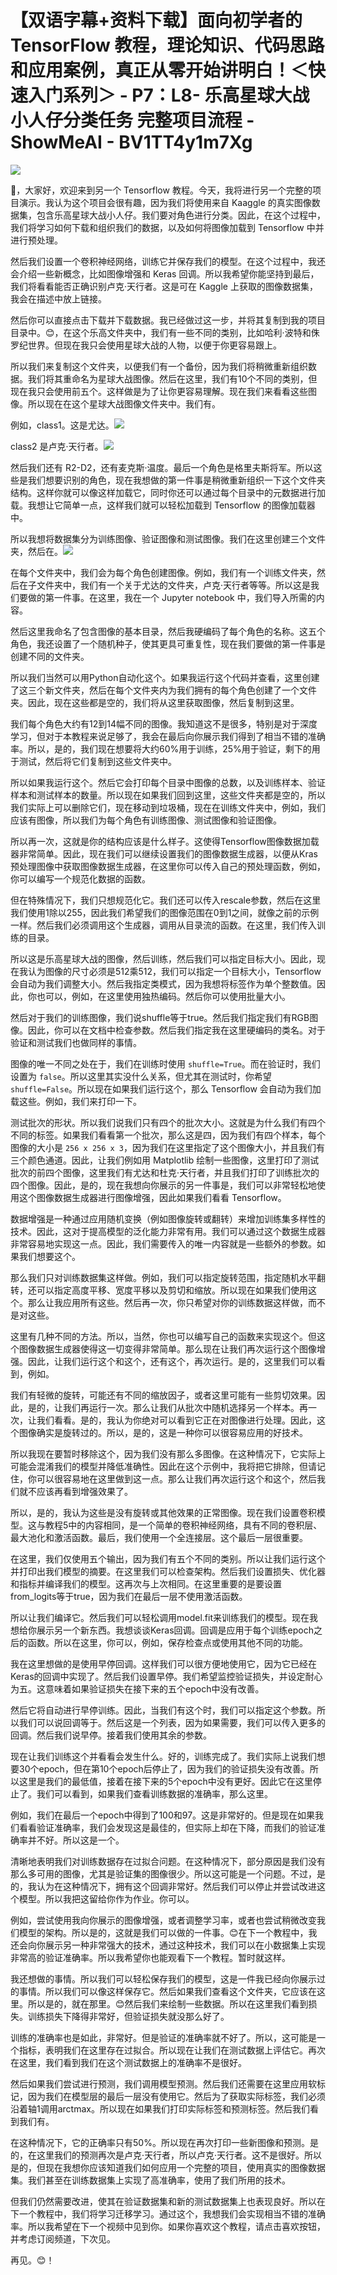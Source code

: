 # 【双语字幕+资料下载】面向初学者的 TensorFlow 教程，理论知识、代码思路和应用案例，真正从零开始讲明白！＜快速入门系列＞ - P7：L8- 乐高星球大战小人仔分类任务 完整项目流程 - ShowMeAI - BV1TT4y1m7Xg

![](img/7956a7f6b5a10c99728c67c08635cf0e_0.png)

🎼，大家好，欢迎来到另一个 Tensorflow 教程。今天，我将进行另一个完整的项目演示。我认为这个项目会很有趣，因为我们将使用来自 Kaaggle 的真实图像数据集，包含乐高星球大战小人仔。我们要对角色进行分类。因此，在这个过程中，我们将学习如何下载和组织我们的数据，以及如何将图像加载到 Tensorflow 中并进行预处理。

然后我们设置一个卷积神经网络，训练它并保存我们的模型。在这个过程中，我还会介绍一些新概念，比如图像增强和 Keras 回调。所以我希望你能坚持到最后，我们将看看能否正确识别卢克·天行者。这是可在 Kaggle 上获取的图像数据集，我会在描述中放上链接。

然后你可以直接点击下载并下载数据。我已经做过这一步，并将其复制到我的项目目录中。😊，在这个乐高文件夹中，我们有一些不同的类别，比如哈利·波特和侏罗纪世界。但现在我只会使用星球大战的人物，以便于你更容易跟上。

所以我们来复制这个文件夹，以便我们有一个备份，因为我们将稍微重新组织数据。我们将其重命名为星球大战图像。然后在这里，我们有10个不同的类别，但现在我只会使用前五个。这样做是为了让你更容易理解。现在我们来看看这些图像。所以现在在这个星球大战图像文件夹中。我们有。

例如，class1。这是尤达。![](img/7956a7f6b5a10c99728c67c08635cf0e_2.png)

class2 是卢克·天行者。![](img/7956a7f6b5a10c99728c67c08635cf0e_4.png)

然后我们还有 R2-D2，还有麦克斯·温度。最后一个角色是格里夫斯将军。所以这些是我们想要识别的角色，现在我想做的第一件事是稍微重新组织一下这个文件夹结构。这样你就可以像这样加载它，同时你还可以通过每个目录中的元数据进行加载。我想让它简单一点，这样我们就可以轻松加载到 Tensorflow 的图像加载器中。

所以我想将数据集分为训练图像、验证图像和测试图像。我们在这里创建三个文件夹，然后在。![](img/7956a7f6b5a10c99728c67c08635cf0e_6.png)

在每个文件夹中，我们会为每个角色创建图像。例如，我们有一个训练文件夹，然后在子文件夹中，我们有一个关于尤达的文件夹，卢克·天行者等等。所以这是我们要做的第一件事。在这里，我在一个 Jupyter notebook 中，我们导入所需的内容。

然后这里我命名了包含图像的基本目录，然后我硬编码了每个角色的名称。这五个角色，我还设置了一个随机种子，使其更具可重复性，现在我们要做的第一件事是创建不同的文件夹。

所以我们当然可以用Python自动化这个。如果我运行这个代码并查看，这里创建了这三个新文件夹，然后在每个文件夹内为我们拥有的每个角色创建了一个文件夹。因此，现在这些都是空的，我们将从这里获取图像，然后复制到这里。

我们每个角色大约有12到14幅不同的图像。我知道这不是很多，特别是对于深度学习，但对于本教程来说足够了，我会在最后向你展示我们得到了相当不错的准确率。所以，是的，我们现在想要将大约60%用于训练，25%用于验证，剩下的用于测试，然后将它们复制到这些文件夹中。

所以如果我运行这个。然后它会打印每个目录中图像的总数，以及训练样本、验证样本和测试样本的数量。所以现在如果我们回到这里，这些文件夹都是空的，所以我们实际上可以删除它们，现在移动到垃圾桶，现在在训练文件夹中，例如，我们应该有图像，所以我们为每个角色有训练图像、测试图像和验证图像。

所以再一次，这就是你的结构应该是什么样子。这使得Tensorflow图像数据加载器非常简单。因此，现在我们可以继续设置我们的图像数据生成器，以便从Kras预处理图像中获取图像数据生成器，在这里你可以传入自己的预处理函数，例如，你可以编写一个规范化数据的函数。

但在特殊情况下，我们只想规范化它。我们还可以传入rescale参数，然后在这里我们使用1除以255，因此我们希望我们的图像范围在0到1之间，就像之前的示例一样。然后我们必须调用这个生成器，调用从目录流的函数。在这里，我们传入训练的目录。

所以这是乐高星球大战的图像，然后训练，然后我们可以指定目标大小。因此，现在我认为图像的尺寸必须是512乘512，我们可以指定一个目标大小，Tensorflow会自动为我们调整大小。然后我指定类模式，因为我想将标签作为单个整数值。因此，你也可以，例如，在这里使用独热编码。然后你可以使用批量大小。

然后对于我们的训练图像，我们说shuffle等于true。然后我们指定我们有RGB图像。因此，你可以在文档中检查参数。然后我们指定我在这里硬编码的类名。对于验证和测试我们也做同样的事情。

图像的唯一不同之处在于，我们在训练时使用 `shuffle=True`。而在验证时，我们设置为 `false`。所以这里其实没什么关系，但尤其在测试时，你希望 `shuffle=False`。所以现在如果我们运行这个，那么 Tensorflow 会自动为我们加载这些。例如，我们来打印一下。

测试批次的形状。所以我们说我们只有四个的批次大小。这就是为什么我们有四个不同的标签。如果我们看看第一个批次，那么这是四，因为我们有四个样本，每个图像的大小是 `256 x 256 x 3`，因为我们在这里指定了这个图像大小，并且我们有三个颜色通道。因此，让我们例如用 Matplotlib 绘制一些图像，这里打印了测试批次的前四个图像，这里我们有尤达和杜克·天行者，并且我们打印了训练批次的四个图像。因此，是的，现在我想向你展示的另一件事是，我们可以非常轻松地使用这个图像数据生成器进行图像增强，因此如果我们看看 Tensorflow。

数据增强是一种通过应用随机变换（例如图像旋转或翻转）来增加训练集多样性的技术。因此，这对于提高模型的泛化能力非常有用。我们可以通过这个数据生成器非常容易地实现这一点。因此，我们需要传入的唯一内容就是一些额外的参数。如果我们想要这个。

那么我们只对训练数据集这样做。例如，我们可以指定旋转范围，指定随机水平翻转，还可以指定高度平移、宽度平移以及剪切和缩放。所以现在如果我们使用这个。那么让我应用所有这些。然后再一次，你只希望对你的训练数据这样做，而不是对这些。

这里有几种不同的方法。所以，当然，你也可以编写自己的函数来实现这个。但这个图像数据生成器使得这一切变得非常简单。那么现在让我们再次运行这个图像增强。因此，让我们运行这个和这个，还有这个，再次运行。是的，这里我们可以看到，例如。

我们有轻微的旋转，可能还有不同的缩放因子，或者这里可能有一些剪切效果。因此，是的，让我们再运行一次。那么让我们从批次中随机选择另一个样本。再一次，让我们看看。是的，我认为你绝对可以看到它正在对图像进行处理。因此，这个图像确实是旋转过的。所以，是的，这是一种你可以很容易应用的好技术。

所以我现在要暂时移除这个，因为我们没有那么多图像。在这种情况下，它实际上可能会混淆我们的模型并降低准确性。因此在这个示例中，我将把它排除，但请记住，你可以很容易地在这里做到这一点。那么让我们再次运行这个和这个，然后我们就不应该再看到增强效果了。

所以，是的，我认为这些是没有旋转或其他效果的正常图像。现在我们设置卷积模型。这与教程5中的内容相同，是一个简单的卷积神经网络，具有不同的卷积层、最大池化和激活函数。最后，我们使用一个全连接层。这个最后一层很重要。

在这里，我们仅使用五个输出，因为我们有五个不同的类别。所以让我们运行这个并打印出我们模型的摘要。在这里我们可以检查架构。然后我们设置损失、优化器和指标并编译我们的模型。这再次与上次相同。在这里重要的是要设置from_logits等于true，因为我们在最后一层不使用激活函数。

所以让我们编译它。然后我们可以轻松调用model.fit来训练我们的模型。现在我想给你展示另一个新东西。我想谈谈Keras回调。回调是应用于每个训练epoch之后的函数。所以在这里，你可以，例如，保存检查点或使用其他不同的功能。

我在这里想做的是使用早停回调。这样我们可以很方便地使用它，因为它已经在Keras的回调中实现了。然后我们设置早停。我们希望监控验证损失，并设定耐心为五。这意味着如果验证损失在接下来的五个epoch中没有改善。

然后它将自动进行早停训练。因此，当我们有这个时，我们可以指定这个参数。所以我们可以说回调等于。然后这是一个列表，因为如果需要，我们可以传入更多的回调。然后我们说早停。接着我们使用其余的参数。

现在让我们训练这个并看看会发生什么。好的，训练完成了。我们实际上说我们想要30个epoch，但在第10个epoch后停止了，因为我们的验证损失没有改善。所以这里是我们的最低值，接着在接下来的5个epoch中没有更好。因此它在这里停止了。我们可以看到，如果我们查看训练数据的准确率，那么这里。

例如，我们在最后一个epoch中得到了100和97。这是非常好的。但是现在如果我们看看验证准确率，我们会发现这是最佳的，但实际上却在下降，而我们的验证准确率并不好。所以这是一个。

清晰地表明我们对训练数据存在过拟合问题。在这种情况下，部分原因是我们没有那么多可用的图像，尤其是验证集的图像很少。所以这可能是一个问题。不过，是的，我认为在这种情况下，拥有这个回调非常好。然后我们可以停止并尝试改进这个模型。所以我把这留给你作为作业。你可以。

例如，尝试使用我向你展示的图像增强，或者调整学习率，或者也尝试稍微改变我们模型的架构。所以是的，这就是我们可以做的一件事。😊在下一个教程中，我还会向你展示另一种非常强大的技术，通过这种技术，我们可以在小数据集上实现非常高的验证准确率。所以我希望你也能观看下一个教程。暂时就这样。

我还想做的事情。所以我们可以轻松保存我们的模型，这是一件我已经向你展示过的事情。所以我们可以像这样保存它。然后如果我们查看这个文件夹，它应该在这里。所以是的，就在那里。😊然后我们来绘制一些数据。所以在这里我们看到损失。训练损失下降得非常好，但验证损失就没那么好了。

训练的准确率也是如此，非常好。但是验证的准确率就不好了。所以，这可能是一个指标，表明我们在这里存在过拟合。所以现在让我们在测试数据上评估它。再次在这里，我们看到我们在这个测试数据上的准确率不是很好。

然后如果我们尝试进行预测，我们调用模型预测。然后我们还需要在这里应用软标记，因为我们在模型层的最后一层没有使用它。然后为了获取实际标签，我们必须沿着轴1调用arctmax。所以现在如果我们打印实际标签和预测标签。然后我们看到我们有。

在这种情况下，它的正确率只有50%。所以现在再次打印一些新图像和预测。是的，在这里我们的预测再次是卢克·天行者，所以卢克·天行者。这不是很好。所以是的，但现在我想你应该知道我们如何应用一个完整的项目，使用真实的图像数据集。我们甚至在训练数据集上实现了高准确率，使用了我们所用的技术。

但我们仍然需要改进，使其在验证数据集和新的测试数据集上也表现良好。所以在下一个教程中，我们将学习迁移学习。通过这个，我想我们会实现相当不错的准确率。所以我希望在下一个视频中见到你。如果你喜欢这个教程，请点击喜欢按钮，并考虑订阅频道，下次见。

再见。😊！[](img/7956a7f6b5a10c99728c67c08635cf0e_8.png)
